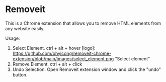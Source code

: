 # Removeit

This is a Chrome extension that allows you to remove HTML elements from any website easily.

Usage:
1. Select Element. ctrl + alt + hover 
[logo]: https://github.com/ohyicong/removeit-chrome-extension/blob/main/images/select_element.png "Select element"
2. Remove Element. ctrl + alt + click
3. Undo Selection. Open Removeit extension window and click the "undo" button.




